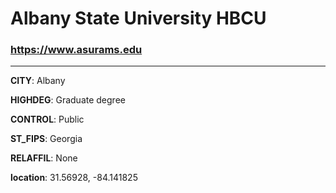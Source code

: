 # Albany State University HBCU
### https://www.asurams.edu
---
**CITY**: Albany

**HIGHDEG**: Graduate degree

**CONTROL**: Public

**ST_FIPS**: Georgia

**RELAFFIL**: None

**location**: 31.56928, -84.141825